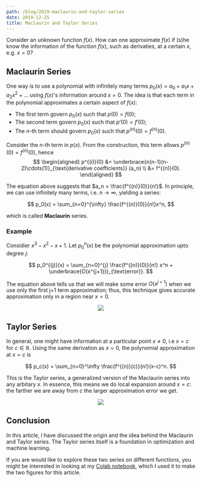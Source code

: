 ```yaml
---
path: /blog/2019-maclaurin-and-taylor-series
date: 2019-12-25
title: Maclaurin and Taylor Series
---
```


Consider an unknown function $f(x)$. How can one approximate $f(x)$ if (s)he know the information of the function $f(x)$, such as derivaties, at a certain $x$, e.g. $x=0$?

## Maclaurin Series
One way is to use a polynomial with infinitely many terms $p_0(x) = a_0 +  a_1 x + a_2 x^2 + \dots$ using $f(x)$'s information around $x=0$. The idea is that each term in the polynomial approximates a certain aspect of $f(x)$:
- The first term govern $p_0(x)$ such that $p(0) = f(0)$;
- The second term govern $p_0(x)$ such that  $p'(0) =  f'(0)$;
- The $n$-th term should govern $p_0(x)$ such that $p^{(n)}(0) =  f^{(n)}(0)$.

Consider the $n$-th term in $p(x)$. From the construction, this term allows $p^{(n)}(0) = f^{(n)}(0)$, hence
$$
\begin{aligned}
p^{(i)}(0) &= \underbrace{n(n-1)(n-2)\cdots(1)}_{\text{derivative coefficients}} (a_n)  \\
&= f^{(n)}(0).
\end{aligned}
$$

The equation above suggests that $a_n = \frac{f^{(n)}(0)}{n!}$. In principle, we can use infinitely many terms, i.e. $n \rightarrow \infty$, yielding a series:

$$
p_0(x) = \sum_{n=0}^{\infty} \frac{f^{(n)}(0)}{n!}x^n,
$$

which is called **Maclaurin** series. 

### Example
Considier $x^{​3}-x^{​2}-​x+1$. Let $p_0^n(x)$ be the polynomial approximation upto degree $j$:

$$
p_0^{(j)}(x) = \sum_{n=0}^{j} \frac{f^{(n)}(0)}{n!} x^n + \underbrace{O(x^{j+1})}_{\text{error}}.
$$

The equation above tells us that we will make some error $O(x^{j+1})$ when we use only the first j+1 term approximation; thus, this technique gives accurate approximation only in a region near $x=0$.

<div align="center">
  <img src="https://i.imgur.com/OIcNUf0.png"/><br/>
</div>

## Taylor Series

In general, one might have information at a particular point $x \ne 0$, i.e $x=c$ for $c \in \mathbb{R}$. Using the same derivation as $x=0$, the polynomial approximation at $x=c$ is

$$
p_c(x) =
 \sum_{n=0}^\infty \frac{f^{(n)}(c)}{n!}(x-c)^n.
$$

This is the Taylor series, a generalized version of the Maclaurin series into any arbitary $x$. In essence, this means we do local expansion around $x=c$: the farther we are away from $c$ the larger approximation error we get.


<div align="center">
  <img src="https://i.imgur.com/Xax9VGA.png"/>
</div>

## Conclusion
In this article, I have discussed the origin and the idea behind the Maclaurin and Taylor series. The Taylor series itself is a foundation in optimization and machine learning. 

If you are would like to explore these two series on different functions, you might be interested in looking at my [Colab notebook](https://colab.research.google.com/drive/1OPphSeC4AVZm0NBSHjifCqgOYNXKuYUP#scrollTo=mrlDotIAOdJ0), which I used it to make the two figures for this article.